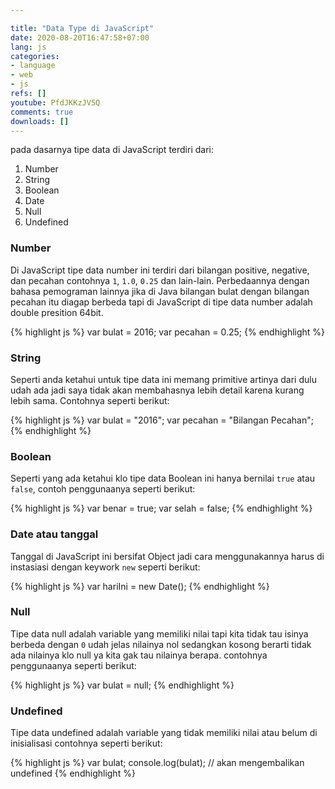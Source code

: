 ```yaml
---

title: "Data Type di JavaScript"
date: 2020-08-20T16:47:58+07:00
lang: js
categories:
- language
- web
- js
refs: []
youtube: PfdJKKzJV5Q
comments: true
downloads: []
---
```


pada dasarnya tipe data di JavaScript terdiri dari:

<!--more-->

1. Number
2. String
3. Boolean
4. Date
5. Null
6. Undefined

### Number

Di JavaScript tipe data number ini terdiri dari bilangan positive, negative, dan pecahan contohnya `1`, `1.0`, `0.25` dan lain-lain. Perbedaannya dengan bahasa pemograman lainnya jika di Java bilangan bulat dengan bilangan pecahan itu diagap berbeda tapi di JavaScript di tipe data number adalah double presition 64bit.

{% highlight js %}
var bulat = 2016;
var pecahan = 0.25;
{% endhighlight %}

### String

Seperti anda ketahui untuk tipe data ini memang primitive artinya dari dulu udah ada jadi saya tidak akan membahasnya lebih detail karena kurang lebih sama. Contohnya seperti berikut:

{% highlight js %}
var bulat = "2016";
var pecahan = "Bilangan Pecahan";
{% endhighlight %}

### Boolean

Seperti yang ada ketahui klo tipe data Boolean ini hanya bernilai `true` atau `false`, contoh penggunaanya seperti berikut:

{% highlight js %}
var benar = true;
var selah = false;
{% endhighlight %}

### Date atau tanggal

Tanggal di JavaScript ini bersifat Object jadi cara menggunakannya harus di instasiasi dengan keywork `new` seperti berikut:

{% highlight js %}
var hariIni = new Date();
{% endhighlight %}

### Null

Tipe data null adalah variable yang memiliki nilai tapi kita tidak tau isinya berbeda dengan `0` udah jelas nilainya nol sedangkan kosong berarti tidak ada nilainya klo null ya kita gak tau nilainya berapa. contohnya penggunaanya seperti berikut:

{% highlight js %}
var bulat = null;
{% endhighlight %}

### Undefined

Tipe data undefined adalah variable yang tidak memiliki nilai atau belum di inisialisasi contohnya seperti berikut:

{% highlight js %}
var bulat;
console.log(bulat); // akan mengembalikan undefined
{% endhighlight %}